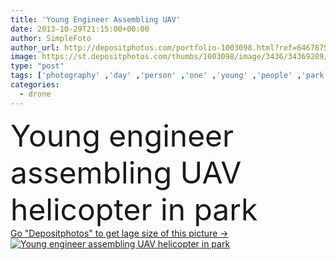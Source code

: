 ```yaml
---
title: 'Young Engineer Assembling UAV'
date: 2013-10-29T21:15:00+00:00
author: SimpleFoto
author_url: http://depositphotos.com/portfolio-1003098.html?ref=64678756
image: https://st.depositphotos.com/thumbs/1003098/image/3436/34369289/api_thumb_450.jpg?forcejpeg=true
type: "post"
tags: ['photography' ,'day' ,'person' ,'one' ,'young' ,'people' ,'park' ,'model' ,'outdoor' ,'caucasian' ,'vehicle' ,'preparation' ,'male' ,'man' ,'technology' ,'Men' ,'futuristic' ,'professional' ,'Expertise' ,'intelligence' ,'camera' ,'photographer' ,'remote' ,'fly' ,'robot' ,'casual' ,'control' ,'propeller' ,'aircraft' ,'helicopter' ,'engineer' ,'surveillance' ,'technician' ,'aviation' ,'aerial' ,'Pilot' ,'Slr' ,'copter' ,'rotorcraft' ,'Assembling' ,'Crouching' ,'drone' ,'drones' ,'unmanned' ,'uav' ,'carbon fiber' ,'uas' ,'multicopter' ,'octocopter' ,'multirotor' ]
categories: 
  - drone
---
```

<div aling="center">
            <font size="60"> Young engineer assembling UAV helicopter in park</font>   
</div>
<div>
    <a href='https://depositphotos.com/34369289/stock-photo-young-engineer-assembling-uav.html?ref=64678756' target=_blank > Go "Depositphotos" to get lage size of this picture ->
        <img href='https://depositphotos.com/34369289/stock-photo-young-engineer-assembling-uav.html?ref=64678756' src='https://st.depositphotos.com/1003098/3436/i/950/depositphotos_34369289-stock-photo-young-engineer-assembling-uav.jpg?forcejpeg=true' alt='Young engineer assembling UAV helicopter in park' >
    </a>
</div>
